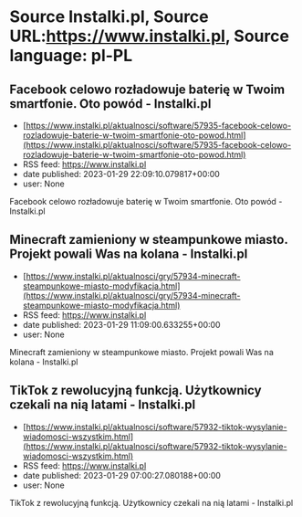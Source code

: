 # Source Instalki.pl, Source URL:https://www.instalki.pl, Source language: pl-PL

## Facebook celowo rozładowuje baterię w Twoim smartfonie. Oto powód - Instalki.pl
 - [https://www.instalki.pl/aktualnosci/software/57935-facebook-celowo-rozladowuje-baterie-w-twoim-smartfonie-oto-powod.html](https://www.instalki.pl/aktualnosci/software/57935-facebook-celowo-rozladowuje-baterie-w-twoim-smartfonie-oto-powod.html)
 - RSS feed: https://www.instalki.pl
 - date published: 2023-01-29 22:09:10.079817+00:00
 - user: None

Facebook celowo rozładowuje baterię w Twoim smartfonie. Oto powód - Instalki.pl

## Minecraft zamieniony w steampunkowe miasto. Projekt powali Was na kolana - Instalki.pl
 - [https://www.instalki.pl/aktualnosci/gry/57934-minecraft-steampunkowe-miasto-modyfikacja.html](https://www.instalki.pl/aktualnosci/gry/57934-minecraft-steampunkowe-miasto-modyfikacja.html)
 - RSS feed: https://www.instalki.pl
 - date published: 2023-01-29 11:09:00.633255+00:00
 - user: None

Minecraft zamieniony w steampunkowe miasto. Projekt powali Was na kolana - Instalki.pl

## TikTok z rewolucyjną funkcją. Użytkownicy czekali na nią latami - Instalki.pl
 - [https://www.instalki.pl/aktualnosci/software/57932-tiktok-wysylanie-wiadomosci-wszystkim.html](https://www.instalki.pl/aktualnosci/software/57932-tiktok-wysylanie-wiadomosci-wszystkim.html)
 - RSS feed: https://www.instalki.pl
 - date published: 2023-01-29 07:00:27.080188+00:00
 - user: None

TikTok z rewolucyjną funkcją. Użytkownicy czekali na nią latami - Instalki.pl
